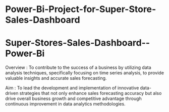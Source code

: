 # Power-Bi-Project-for-Super-Store-Sales-Dashboard

# Super-Stores-Sales-Dashboard--Power-Bi
Overview :
To contribute to the success of a business by utilizing data analysis techniques, specifically focusing on time series analysis, to provide valuable insights and accurate sales forecasting.

Aim :
To lead the development and implementation of innovative data-driven strategies that not only enhance sales forecasting accuracy but also drive overall business growth and competitive advantage through continuous improvement in data analytics methodologies.
